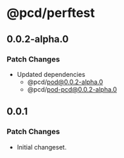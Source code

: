 # @pcd/perftest

## 0.0.2-alpha.0

### Patch Changes

- Updated dependencies
  - @pcd/pod@0.0.2-alpha.0
  - @pcd/pod-pcd@0.0.2-alpha.0

## 0.0.1

### Patch Changes

- Initial changeset.
